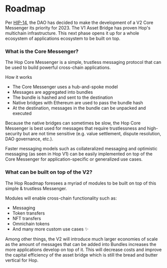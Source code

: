 # Roadmap

Per [HIP-14](https://forum.hop.exchange/t/rfc-protocol-fees-and-a-commitment-to-public-goods-funding/566), the DAO has decided to make the development of a V2 Core Messenger its priority for 2023. The V1 Asset Bridge has proven Hop's multichain infrastructure. This next phase opens it up for a whole ecosystem of applications ecosystem to be built on top.

### What is the Core Messenger?

The Hop Core Messenger is a simple, trustless messaging protocol that can be used to build powerful cross-chain applications.

How it works

* The Core Messenger uses a hub-and-spoke model
* Messages are aggregated into bundles
* The bundle is hashed and sent to the destination
* Native bridges with Ethereum are used to pass the bundle hash
* At the destination, messages in the bundle can be unpacked and executed

Because the native bridges can sometimes be slow, the Hop Core Messenger is best used for messages that require trustlessness and high-security but are not time sensitive (e.g. value settlement, dispute resolution, DAO governance, etc.).

Faster messaging models such as collateralized messaging and optimistic messaging (as seen in Hop V1) can be easily implemented on top of the Core Messenger for application-specific or generalized use cases.

### What can be built on top of the V2?

The Hop Roadmap foresees a myriad of modules to be built on top of this simple & trustless Messenger.

Modules will enable cross-chain functionality such as:

* Messaging
* Token transfers
* NFT transfers
* Omnichain tokens
* And many more custom use cases ✨

Among other things, the V2 will introduce much larger economies of scale as the amount of messages that can be added into Bundles increases the more applications develop on top of it. This will decrease costs and improve the capital efficiency of the asset bridge which is still the bread and butter vertical for Hop.


